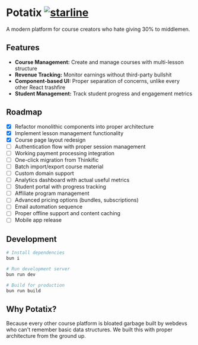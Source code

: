 # Potatix [![starline](https://starlines.qoo.monster/assets/qoomon/5dfcdf8eec66a051ecd85625518cfd13@gist)](https://github.com/qoomon/starline)

A modern platform for course creators who hate giving 30% to middlemen.

## Features

- **Course Management:** Create and manage courses with multi-lesson structure
- **Revenue Tracking:** Monitor earnings without third-party bullshit
- **Component-based UI:** Proper separation of concerns, unlike every other React trashfire
- **Student Management:** Track student progress and engagement metrics

## Roadmap

- [x] Refactor monolithic components into proper architecture
- [x] Implement lesson management functionality
- [x] Course page layout redesign
- [ ] Authentication flow with proper session management
- [ ] Working payment processing integration
- [ ] One-click migration from Thinkific
- [ ] Batch import/export course material
- [ ] Custom domain support
- [ ] Analytics dashboard with actual useful metrics
- [ ] Student portal with progress tracking
- [ ] Affiliate program management
- [ ] Advanced pricing options (bundles, subscriptions)
- [ ] Email automation sequence
- [ ] Proper offline support and content caching
- [ ] Mobile app release

## Development

```bash
# Install dependencies
bun i

# Run development server
bun run dev

# Build for production
bun run build
```

## Why Potatix?

Because every other course platform is bloated garbage built by webdevs who can't remember basic data structures. We built this with proper architecture from the ground up.